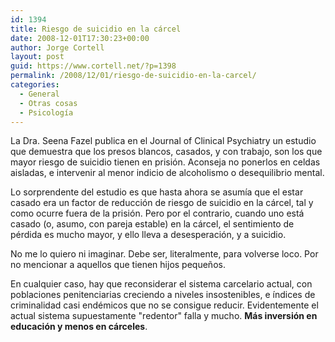 ```yaml
---
id: 1394
title: Riesgo de suicidio en la cárcel
date: 2008-12-01T17:30:23+00:00
author: Jorge Cortell
layout: post
guid: https://www.cortell.net/?p=1398
permalink: /2008/12/01/riesgo-de-suicidio-en-la-carcel/
categories:
  - General
  - Otras cosas
  - Psicología
---
```

La Dra. Seena Fazel publica en el Journal of Clinical Psychiatry un estudio que demuestra que los presos blancos, casados, y con trabajo, son los que mayor riesgo de suicidio tienen en prisión. Aconseja no ponerlos en celdas aisladas, e intervenir al menor indicio de alcoholismo o desequilibrio mental.
  
Lo sorprendente del estudio es que hasta ahora se asumía que el estar casado era un factor de reducción de riesgo de suicidio en la cárcel, tal y como ocurre fuera de la prisión. Pero por el contrario, cuando uno está casado (o, asumo, con pareja estable) en la cárcel, el sentimiento de pérdida es mucho mayor, y ello lleva a desesperación, y a suicidio.

No me lo quiero ni imaginar. Debe ser, literalmente, para volverse loco. Por no mencionar a aquellos que tienen hijos pequeños.

En cualquier caso, hay que reconsiderar el sistema carcelario actual, con poblaciones penitenciarias creciendo a niveles insostenibles, e índices de criminalidad casi endémicos que no se consigue reducir. Evidentemente el actual sistema supuestamente "redentor" falla y mucho. **Más inversión en educación y menos en cárceles**.